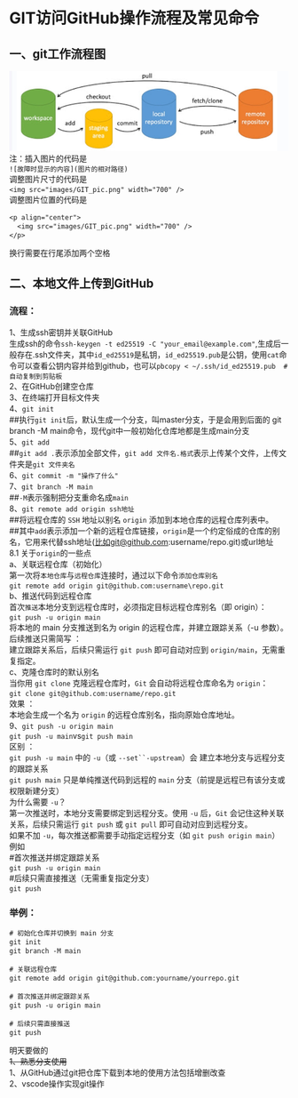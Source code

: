 # GIT访问GitHub操作流程及常见命令

## 一、git工作流程图
![示例图片](images/GIT_pic.png)
注：插入图片的代码是  
`![故障时显示的内容](图片的相对路径)`  
调整图片尺寸的代码是  
`<img src="images/GIT_pic.png" width="700" />`  
调整图片位置的代码是  
```
<p align="center">
  <img src="images/GIT_pic.png" width="700" />
</p>
```  
换行需要在行尾添加两个空格
## 二、本地文件上传到GitHub
### 流程：
1、生成ssh密钥并关联GitHub  
生成ssh的命令`ssh-keygen -t ed25519 -C "your_email@example.com"`,生成后一般存在.ssh文件夹，其中`id_ed25519`是私钥，`id_ed25519.pub`是公钥，使用`cat`命令可以查看公钥内容并给到github，也可以`pbcopy < ~/.ssh/id_ed25519.pub  # 自动复制到剪贴板`  
2、在GitHub创建空仓库  
3、在终端打开目标文件夹  
4、`git init`  
##执行`git init`后，默认生成一个分支，叫master分支，于是会用到后面的 git branch -M main命令，现代git中一般初始化仓库地都是生成main分支  
5、`git add`  
    ##`git add .`表示添加全部文件，`git add 文件名.格式`表示上传某个文件，上传文件夹是`git 文件夹名`  
6、`git commit -m "操作了什么"`  
7、`git branch -M main`  
  ##`-M`表示强制把分支重命名成`main`   
8、`git remote add origin ssh地址`  
  ##将远程仓库的 `SSH` 地址以别名 `origin` 添加到本地仓库的远程仓库列表中。  
  ##其中`add`表示添加一个新的远程仓库链接，`origin`是一个约定俗成的仓库的别名，它用来代替ssh地址(比如git@github.com:username/repo.git)或url地址  
8.1 关于`origin`的一些点  
a、关联远程仓库（初始化）  
第一次将`本地仓库`与`远程仓库`连接时，通过以下命令`添加仓库别名`  
`git remote add origin git@github.com:username\repo.git`  
b、推送代码到远程仓库  
首次`推送`本地分支到远程仓库时，必须指定目标远程仓库别名（即 origin）：  
  `git push -u origin main`  
  将本地的 main 分支推送到名为 origin 的远程仓库，并建立跟踪关系（-u 参数）。
后续推送只需简写 ：  
建立跟踪关系后，后续只需运行 `git push` 即可自动对应到 `origin/main`，无需重复指定。  
c、克隆仓库时的默认别名  
当你用 `git clone` 克隆远程仓库时，`Git` 会自动将远程仓库命名为 `origin`：  
`git clone git@github.com:username/repo.git`  
效果 ：  
本地会生成一个名为 `origin` 的远程仓库别名，指向原始仓库地址。  
9、`git push -u origin main`   
`git push -u main`vs`git push main`  
区别 ：  
`git push -u main` 中的 `-u`（或 `--set``-upstream`）会 建立本地分支与远程分支的跟踪关系  
`git push main` 只是单纯推送代码到远程的 `main` 分支（前提是远程已有该分支或权限新建分支）  
为什么需要 `-u`？  
第一次推送时，本地分支需要绑定到远程分支。使用 `-u` 后，`Git` 会记住这种关联关系，后续只需运行 `git push` 或 `git pull` 即可自动对应到远程分支。  
如果不加 `-u`，每次推送都需要手动指定远程分支（如 `git push origin main`）    
例如  
#首次推送并绑定跟踪关系  
`git push -u origin main`  
#后续只需直接推送（无需重复指定分支）  
`git push `     

### 举例：  
```  
# 初始化仓库并切换到 main 分支
git init
git branch -M main

# 关联远程仓库
git remote add origin git@github.com:yourname/yourrepo.git

# 首次推送并绑定跟踪关系
git push -u origin main

# 后续只需直接推送
git push  
```
明天要做的  
~~1、熟悉分支使用~~  
1、从GitHub通过git把仓库下载到本地的使用方法包括增删改查  
2、vscode操作实现git操作
